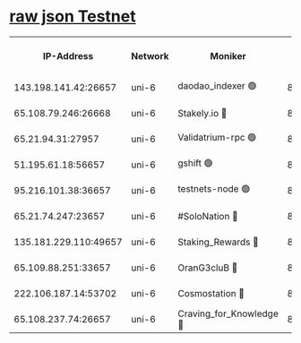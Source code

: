 [raw json Testnet](https://rpc-check.junot.stavr.tech/junot/rpc-junot-result.json)
=


<table><tr><th>IP-Address</th><th>Network</th><th>Moniker</th><th>Latest Block Height</th><th>Earliest Block Height</th><th>Catching Up</th><th>Tx Index</th><th>Voting Power</th><th>Scan Time</th></tr><tr><td>143.198.141.42:26657</td><td>uni-6</td><td>daodao_indexer 🟢</td><td>8813803</td><td>1</td><td>False</td><td>off</td><td>0</td><td>2024-03-12T17:15:21.482974911UTC</td></tr><tr><td>65.108.79.246:26668</td><td>uni-6</td><td>Stakely.io 🔴</td><td>8813798</td><td>1570872</td><td>False</td><td>on</td><td>11</td><td>2024-03-12T17:15:07.457603584UTC</td></tr><tr><td>65.21.94.31:27957</td><td>uni-6</td><td>Validatrium-rpc 🟢</td><td>8813796</td><td>2943363</td><td>False</td><td>on</td><td>0</td><td>2024-03-12T17:15:03.080899953UTC</td></tr><tr><td>51.195.61.18:56657</td><td>uni-6</td><td>gshift 🟢</td><td>8559900</td><td>7691417</td><td>False</td><td>on</td><td>0</td><td>2024-03-12T17:14:49.121709654UTC</td></tr><tr><td>95.216.101.38:36657</td><td>uni-6</td><td>testnets-node 🟢</td><td>8813799</td><td>8116304</td><td>False</td><td>on</td><td>0</td><td>2024-03-12T17:15:09.814515640UTC</td></tr><tr><td>65.21.74.247:23657</td><td>uni-6</td><td>#SoloNation 🔴</td><td>8813803</td><td>8237483</td><td>False</td><td>on</td><td>112</td><td>2024-03-12T17:15:20.628955855UTC</td></tr><tr><td>135.181.229.110:49657</td><td>uni-6</td><td>Staking_Rewards 🔴</td><td>8813806</td><td>8388763</td><td>False</td><td>on</td><td>1008</td><td>2024-03-12T17:15:28.230001584UTC</td></tr><tr><td>65.109.88.251:33657</td><td>uni-6</td><td>OranG3cluB 🔴</td><td>8813805</td><td>8418953</td><td>False</td><td>on</td><td>11</td><td>2024-03-12T17:15:25.887626138UTC</td></tr><tr><td>222.106.187.14:53702</td><td>uni-6</td><td>Cosmostation 🔴</td><td>8813794</td><td>8759614</td><td>False</td><td>on</td><td>109003</td><td>2024-03-12T17:15:00.719282438UTC</td></tr><tr><td>65.108.237.74:26657</td><td>uni-6</td><td>Craving_for_Knowledge 🔴</td><td>8813802</td><td>8791064</td><td>False</td><td>on</td><td>9004</td><td>2024-03-12T17:15:18.275730645UTC</td></tr></table>